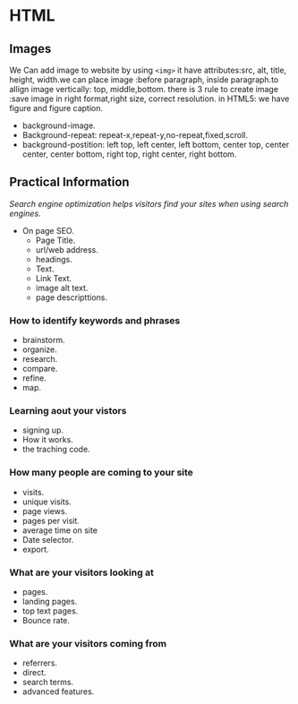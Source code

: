# HTML
## Images
We Can add image to website by using `<img>` it have attributes:src, alt, title, height, width.we can place image :before paragraph, inside paragraph.to allign image vertically: top, middle,bottom. there is 3 rule to create image :save image in right format,right size, correct resolution. in HTML5: we have figure and figure caption.
* background-image.
* Background-repeat: repeat-x,repeat-y,no-repeat,fixed,scroll.
* background-postition: left top, left center, left bottom, center top, center center, center bottom, right top, right center, right bottom.
## Practical Information
*Search engine optimization helps visitors find your sites when using search engines.*
* On page SEO.
  * Page Title.
  * url/web address.
  * headings.
  * Text.
  * Link Text.
  * image alt text.
  * page descripttions.
### How to identify keywords and phrases
* brainstorm.
* organize.
* research.
* compare.
* refine.
* map.
### Learning aout your vistors
* signing up.
* How it works.
* the traching code.
### How many people are coming to your site
* visits.
* unique visits.
* page views.
* pages per visit.
* average time on site
* Date selector.
* export.
### What are your visitors looking at
* pages.
* landing pages.
* top text pages.
* Bounce rate.
### What are your visitors coming from
* referrers.
* direct.
* search terms.
* advanced features.



